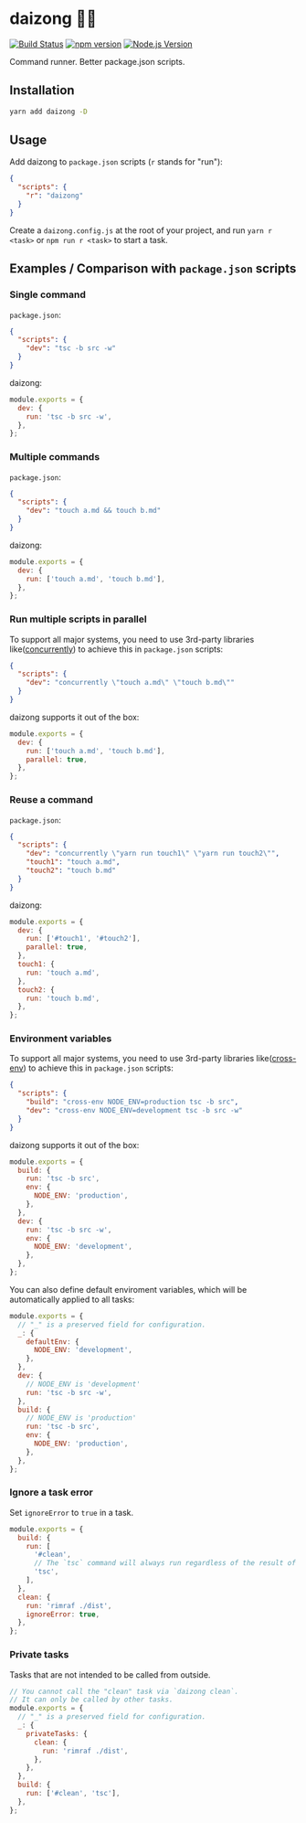 # daizong 🏃‍♂️

[![Build Status](https://github.com/mgenware/daizong/workflows/Build/badge.svg)](https://github.com/mgenware/daizong/actions)
[![npm version](https://img.shields.io/npm/v/daizong.svg?style=flat-square)](https://npmjs.com/package/daizong)
[![Node.js Version](http://img.shields.io/node/v/daizong.svg?style=flat-square)](https://nodejs.org/en/)

Command runner. Better package.json scripts.

## Installation

```sh
yarn add daizong -D
```

## Usage

Add daizong to `package.json` scripts (`r` stands for "run"):

```json
{
  "scripts": {
    "r": "daizong"
  }
}
```

Create a `daizong.config.js` at the root of your project, and run `yarn r <task>` or `npm run r <task>` to start a task.

## Examples / Comparison with `package.json` scripts

### Single command

`package.json`:

```json
{
  "scripts": {
    "dev": "tsc -b src -w"
  }
}
```

daizong:

```js
module.exports = {
  dev: {
    run: 'tsc -b src -w',
  },
};
```

### Multiple commands

`package.json`:

```json
{
  "scripts": {
    "dev": "touch a.md && touch b.md"
  }
}
```

daizong:

```js
module.exports = {
  dev: {
    run: ['touch a.md', 'touch b.md'],
  },
};
```

### Run multiple scripts in parallel

To support all major systems, you need to use 3rd-party libraries like([concurrently](https://github.com/kimmobrunfeldt/concurrently)) to achieve this in `package.json` scripts:

```json
{
  "scripts": {
    "dev": "concurrently \"touch a.md\" \"touch b.md\""
  }
}
```

daizong supports it out of the box:

```js
module.exports = {
  dev: {
    run: ['touch a.md', 'touch b.md'],
    parallel: true,
  },
};
```

### Reuse a command

`package.json`:

```json
{
  "scripts": {
    "dev": "concurrently \"yarn run touch1\" \"yarn run touch2\"",
    "touch1": "touch a.md",
    "touch2": "touch b.md"
  }
}
```

daizong:

```js
module.exports = {
  dev: {
    run: ['#touch1', '#touch2'],
    parallel: true,
  },
  touch1: {
    run: 'touch a.md',
  },
  touch2: {
    run: 'touch b.md',
  },
};
```

### Environment variables

To support all major systems, you need to use 3rd-party libraries like([cross-env](https://github.com/kentcdodds/cross-env)) to achieve this in `package.json` scripts:

```json
{
  "scripts": {
    "build": "cross-env NODE_ENV=production tsc -b src",
    "dev": "cross-env NODE_ENV=development tsc -b src -w"
  }
}
```

daizong supports it out of the box:

```js
module.exports = {
  build: {
    run: 'tsc -b src',
    env: {
      NODE_ENV: 'production',
    },
  },
  dev: {
    run: 'tsc -b src -w',
    env: {
      NODE_ENV: 'development',
    },
  },
};
```

You can also define default enviroment variables, which will be automatically applied to all tasks:

```js
module.exports = {
  // "_" is a preserved field for configuration.
  _: {
    defaultEnv: {
      NODE_ENV: 'development',
    },
  },
  dev: {
    // NODE_ENV is 'development'
    run: 'tsc -b src -w',
  },
  build: {
    // NODE_ENV is 'production'
    run: 'tsc -b src',
    env: {
      NODE_ENV: 'production',
    },
  },
};
```

### Ignore a task error

Set `ignoreError` to `true` in a task.

```js
module.exports = {
  build: {
    run: [
      '#clean',
      // The `tsc` command will always run regardless of the result of clean command.
      'tsc',
    ],
  },
  clean: {
    run: 'rimraf ./dist',
    ignoreError: true,
  },
};
```

### Private tasks

Tasks that are not intended to be called from outside.

```js
// You cannot call the "clean" task via `daizong clean`.
// It can only be called by other tasks.
module.exports = {
  // "_" is a preserved field for configuration.
  _: {
    privateTasks: {
      clean: {
        run: 'rimraf ./dist',
      },
    },
  },
  build: {
    run: ['#clean', 'tsc'],
  },
};
```
